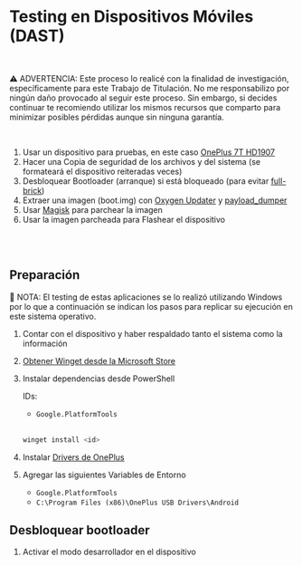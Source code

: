 # Testing en Dispositivos Móviles (DAST)

<br/>

⚠ ADVERTENCIA: Este proceso lo realicé con la finalidad de investigación, específicamente para este Trabajo de Titulación. No me responsabilizo por ningún daño provocado al seguir este proceso. Sin embargo, si decides continuar te recomiendo utilizar los mismos recursos que comparto para minimizar posibles pérdidas aunque sin ninguna garantía.

<br/>

1. Usar un dispositivo para pruebas, en este caso [OnePlus 7T HD1907](https://a.co/d/cJ2WtwK)
1. Hacer una Copia de seguridad de los archivos y del sistema (se formateará el dispositivo reiteradas veces)
1. Desbloquear Bootloader (arranque) si está bloqueado (para evitar [full-brick](https://xdaforums.com/t/op7t-t-mobile-oos-11-0-1-5-hd63cb-unbrick-tool-to-restore-your-device-to-oxygenos.4004005/))
1. Extraer una imagen (boot.img) con [Oxygen Updater](https://oxygenupdater.com/) y [payload_dumper](https://github.com/vm03/payload_dumper.git)
1. Usar [Magisk](https://github.com/topjohnwu/Magisk/releases) para parchear la imagen
1. Usar la imagen parcheada para Flashear el dispositivo

<br/>
<br/>

## Preparación

📌 NOTA: El testing de estas aplicaciones se lo realizó utilizando Windows por lo que a continuación se indican los pasos para replicar su ejecución en este sistema operativo.

1. Contar con el dispositivo y haber respaldado tanto el sistema como la información

1. [Obtener Winget desde la Microsoft Store](https://www.microsoft.com/p/app-installer/9nblggh4nns1#activetab=pivot:overviewtab)

1. Instalar dependencias desde PowerShell

    IDs:
    - `Google.PlatformTools`

    <br/>

    ```bash
    winget install <id>
    ```

1. Instalar [Drivers de OnePlus](https://oneplusdriver.com/download-oneplus-driver#download)

1. Agregar las siguientes Variables de Entorno

    - `Google.PlatformTools`
    - `C:\Program Files (x86)\OnePlus USB Drivers\Android`

## Desbloquear bootloader

1. Activar el modo desarrollador en el dispositivo